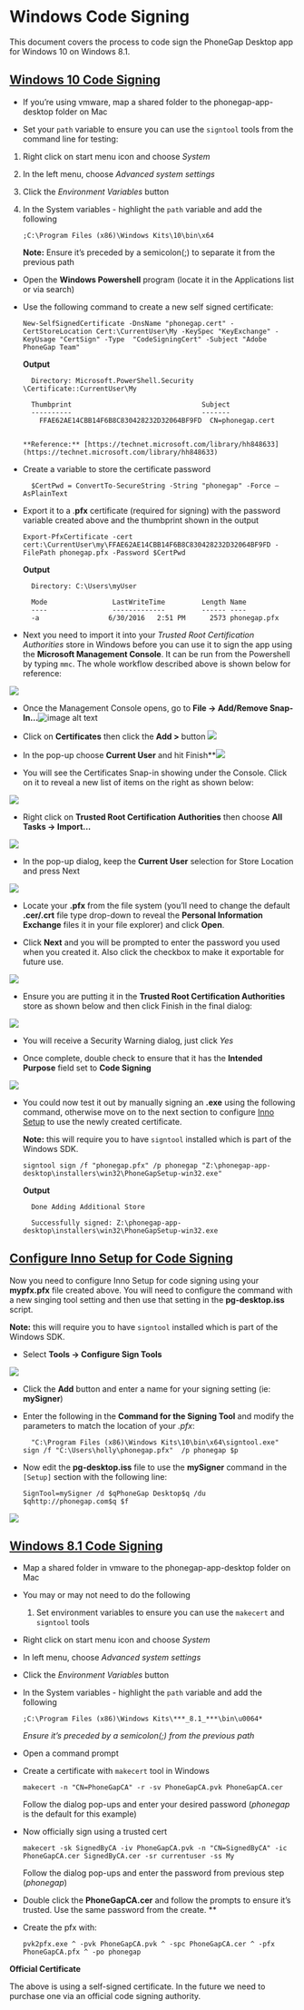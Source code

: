 # Windows Code Signing 

This document covers the process to code sign the PhoneGap Desktop app for Windows 10 on Windows 8.1. 

## <u>Windows 10 Code Signing</u>

* If you’re using vmware, map a shared folder to the phonegap-app-desktop folder on Mac

* Set your `path` variable to ensure you can use the `signtool` tools from the command line for testing: 

1. Right click on start menu icon and choose *System*

2. In the left menu, choose *Advanced system settings*

3. Click the *Environment Variables* button

4. In the System variables - highlight the `path` variable and add the following

	`;C:\Program Files (x86)\Windows Kits\10\bin\x64`

    **Note:** Ensure it’s preceded by a semicolon(;) to separate it from the previous path

* Open the **Windows Powershell** program (locate it in the Applications list or via search)

* Use the following command to create a new self signed certificate:

    `New-SelfSignedCertificate -DnsName "phonegap.cert" -CertStoreLocation Cert:\CurrentUser\My -KeySpec "KeyExchange" -KeyUsage "CertSign" -Type  "CodeSigningCert" -Subject "Adobe PhoneGap Team"`
    
	**Output**

        Directory: Microsoft.PowerShell.Security	\Certificate::CurrentUser\My
           
        Thumbprint                                Subject
        ----------                                -------
    	  FFAE62AE14CBB14F6B8C830428232D32064BF9FD  CN=phonegap.cert
    

      **Reference:** [https://technet.microsoft.com/library/hh848633](https://technet.microsoft.com/library/hh848633)

* Create a variable to store the certificate password

        $CertPwd = ConvertTo-SecureString -String "phonegap" -Force –AsPlainText

* Export it to a .**pfx** certificate (required for signing) with the password variable created above and the thumbprint shown in the output

	`Export-PfxCertificate -cert cert:\CurrentUser\my\FFAE62AE14CBB14F6B8C830428232D32064BF9FD -FilePath phonegap.pfx -Password $CertPwd`

	**Output**

        Directory: C:\Users\myUser
    
        Mode                LastWriteTime         Length Name
        ----                -------------         ------ ----
        -a                 6/30/2016   2:51 PM      2573 phonegap.pfx

* Next you need to import it into your *Trusted Root Certification Authorities* store in Windows before you can use it to sign the app using the **Microsoft Management Console**. It can be run from the Powershell by typing `mmc`. The whole workflow described above is shown below for reference:

![](img/sign0.png)

* Once the Management Console opens, go to **File -> Add/Remove Snap-In…**![image alt text](sign1.png)

* Click on **Certificates** then click the **Add >** button ![](img/sign2.png)

* In the pop-up choose **Current User** and hit Finish**![](img/sign3.png)

* You will see the Certificates Snap-in showing under the Console. Click on it to reveal a new list of items on the right as shown below:

![](img/sign4.png)

* Right click on **Trusted Root Certification Authorities** then choose **All Tasks -> Import...**

![](img/sign5.png)

* In the pop-up dialog, keep the **Current User** selection for Store Location and press Next

![](img/sign6.png)

* Locate your **.pfx** from the file system (you’ll need to change the default **.cer/.crt** file type drop-down to reveal the **Personal Information Exchange** files it in your file explorer) and click **Open**. 

* Click **Next** and you will be prompted to enter the password you used when you created it. Also click the checkbox to make it exportable for future use.

![](img/sign7.png)

* Ensure you are putting it in the **Trusted Root Certification Authorities** store as shown below and then click Finish in the final dialog:

![](img/sign8.png)

* You will receive a Security Warning dialog, just click *Yes*

* Once complete, double check to ensure that it has the **Intended Purpose** field set to **Code Signing** 

![](img/sign9.png)

* You could now test it out by manually signing an **.exe** using the following command, otherwise move on to the next section to configure [Inno Setup](http://www.jrsoftware.org/) to use the newly created certificate. 

	**Note:** this will require you to have `signtool` installed which is part of the Windows SDK. 

    ` signtool sign /f "phonegap.pfx" /p phonegap "Z:\phonegap-app-desktop\installers\win32\PhoneGapSetup-win32.exe"
`

	**Output**

    	Done Adding Additional Store
    
    	Successfully signed: Z:\phonegap-app-desktop\installers\win32\PhoneGapSetup-win32.exe
	
## <u>Configure Inno Setup for Code Signing</u>

Now you need to configure Inno Setup for code signing using your **mypfx.pfx** file created above. You will need to configure the command with a new singing tool setting and then use that setting in the **pg-desktop.iss** script.

**Note:** this will require you to have `signtool` installed which is part of the Windows SDK.
 

* Select **Tools -> Configure Sign Tools** 

![](img/sign10.png)

* Click the **Add** button and enter a name for your signing setting (ie: **mySigner**)

* Enter the following in the **Command for the Signing Tool** and modify the parameters to match the location of your *.pfx*:

    	"C:\Program Files (x86)\Windows Kits\10\bin\x64\signtool.exe" sign /f "C:\Users\holly\phonegap.pfx"  /p phonegap $p

* Now edit the **pg-desktop.iss** file to use the **mySigner** command in the `[Setup]` section with the following line: 

	`SignTool=mySigner /d $qPhoneGap Desktop$q /du $qhttp://phonegap.com$q $f`

![](img/sign11.png)

## <u>Windows 8.1 Code Signing</u>

* Map a shared folder in vmware to the phonegap-app-desktop folder on Mac

* You may or may not need to do the following 

    1. Set environment variables to ensure you can use the `makecert` and `signtool` tools

* Right click on start menu icon and choose *System*

* In left menu, choose *Advanced system settings*

* Click the *Environment Variables* button

* In the System variables - highlight the `path` variable and add the following

    `;C:\Program Files (x86)\Windows Kits\***_8.1_***\bin\u0064*`

    *Ensure it’s preceded by a semicolon(;) from the previous path*

* Open a command prompt 

* Create a certificate with `makecert` tool in Windows

	`makecert -n "CN=PhoneGapCA" -r -sv PhoneGapCA.pvk PhoneGapCA.cer`

	Follow the dialog pop-ups and enter your desired password (*phonegap* is the default for this example)

* Now officially sign using a trusted cert

    `makecert -sk SignedByCA -iv PhoneGapCA.pvk -n "CN=SignedByCA" -ic PhoneGapCA.cer SignedByCA.cer -sr currentuser -ss My`

     Follow the dialog pop-ups and enter the password from previous step (*phonegap*)

* Double click the **PhoneGapCA.cer** and follow the prompts to ensure it’s trusted. Use the same password from the create. **	

* Create the pfx with:

	`pvk2pfx.exe ^ -pvk PhoneGapCA.pvk ^ -spc PhoneGapCA.cer ^ -pfx PhoneGapCA.pfx ^ -po phonegap`
	

**Official Certificate**

The above is using a self-signed certificate. In the future we need to purchase one via an official code signing authority. 
